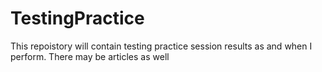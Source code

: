 # TestingPractice
This repoistory will contain testing practice session results as and when I perform.  There may be articles as well
